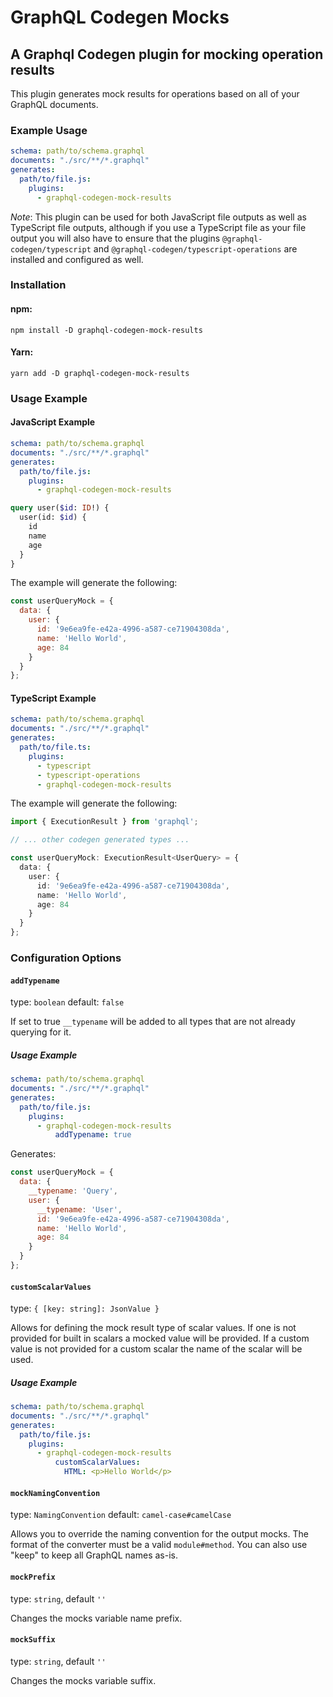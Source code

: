 # GraphQL Codegen Mocks

## A Graphql Codegen plugin for mocking operation results

This plugin generates mock results for operations based on all of your GraphQL documents.

### Example Usage

```yml
schema: path/to/schema.graphql
documents: "./src/**/*.graphql"
generates:
  path/to/file.js:
    plugins:
      - graphql-codegen-mock-results
```

_Note_: This plugin can be used for both JavaScript file outputs as well as TypeScript file outputs, although if you use a TypeScript file as your file output you will also have to ensure that the plugins `@graphql-codegen/typescript` and `@graphql-codegen/typescript-operations` are installed and configured as well.

### Installation

#### npm:

```shell
npm install -D graphql-codegen-mock-results
```

#### Yarn:

```shell
yarn add -D graphql-codegen-mock-results
```

### Usage Example

#### JavaScript Example

```yml
schema: path/to/schema.graphql
documents: "./src/**/*.graphql"
generates:
  path/to/file.js:
    plugins:
      - graphql-codegen-mock-results
```

```GraphQL
query user($id: ID!) {
  user(id: $id) {
    id
    name
    age
  }
}
```

The example will generate the following:

```JavaScript
const userQueryMock = {
  data: {
    user: {
      id: '9e6ea9fe-e42a-4996-a587-ce71904308da',
      name: 'Hello World',
      age: 84
    }
  }
};
```

#### TypeScript Example

```yml
schema: path/to/schema.graphql
documents: "./src/**/*.graphql"
generates:
  path/to/file.ts:
    plugins:
      - typescript
      - typescript-operations
      - graphql-codegen-mock-results
```

The example will generate the following:

```TypeScript
import { ExecutionResult } from 'graphql';

// ... other codegen generated types ...

const userQueryMock: ExecutionResult<UserQuery> = {
  data: {
    user: {
      id: '9e6ea9fe-e42a-4996-a587-ce71904308da',
      name: 'Hello World',
      age: 84
    }
  }
};
```

### Configuration Options

#### `addTypename`

type: `boolean` default: `false`

If set to true `__typename` will be added to all types that are not already querying for it.

##### Usage Example

```yml
schema: path/to/schema.graphql
documents: "./src/**/*.graphql"
generates:
  path/to/file.js:
    plugins:
      - graphql-codegen-mock-results
          addTypename: true
```

Generates:

```JavaScript
const userQueryMock = {
  data: {
    __typename: 'Query',
    user: {
      __typename: 'User',
      id: '9e6ea9fe-e42a-4996-a587-ce71904308da',
      name: 'Hello World',
      age: 84
    }
  }
};
```

#### `customScalarValues`

type: `{ [key: string]: JsonValue }`

Allows for defining the mock result type of scalar values. If one is not provided for built in scalars a mocked value will be provided. If a custom value is not provided for a custom scalar the name of the scalar will be used.

##### Usage Example

```yml
schema: path/to/schema.graphql
documents: "./src/**/*.graphql"
generates:
  path/to/file.js:
    plugins:
      - graphql-codegen-mock-results
          customScalarValues:
            HTML: <p>Hello World</p>
```

#### `mockNamingConvention`

type: `NamingConvention` default: `camel-case#camelCase`

Allows you to override the naming convention for the output mocks. The format of the converter must be a valid `module#method`. You can also use "keep" to keep all GraphQL names as-is.

#### `mockPrefix`

type: `string`, default `''`

Changes the mocks variable name prefix.

#### `mockSuffix`

type: `string`, default `''`

Changes the mocks variable suffix.
